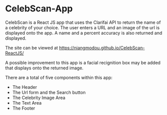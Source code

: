 # CelebScan-App

CelebScan is a React JS app that uses the Clarifai API to return the name of a 
celebrity of your choice. The user enters a URL and an image of the url
is displayed onto the app. A name and a percent accuracy is also returned
and displayed.

The site can be viewed at https://niangmodou.github.io/CelebScan-ReactJS/

A possible improvement to this app is a facial recignition box may be added that displays onto the returned image.

There are a total of five components within this app: 
- The Header
- The Url form and the Search button
- The Celebrity Image Area
- The Text Area
- The Footer
